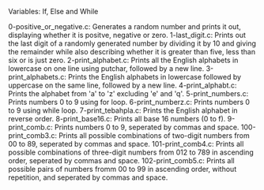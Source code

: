 Variables: If, Else and While

0-positive_or_negative.c: Generates a random number and prints it out, displaying whether it is positve, negative or zero.
1-last_digit.c: Prints out the last digit of a randomly generated number by dividing it by 10 and giving the remainder while also describing whether it is greater than five, less than six or is just zero.
2-print_alphabet.c: Prints all the English alphabets in lowercase on one line using putchar, followed by a new line.
3-print_alphabets.c: Prints the English alphabets in lowercase followed by uppercase on the same line, followed by a new line.
4-print_alphabt.c: Prints the alphabet from 'a' to 'z' excluding 'e' and 'q'.
5-print_numbers.c: Prints numbers 0 to 9 using for loop.
6-print_numberz.c: Prints numbers 0 to 9 using while loop.
7-print_tebahpla.c: Prints the English alphabet in reverse order.
8-print_base16.c: Prints all base 16 numbers (0 to f).
9-print_comb.c: Prints numbers 0 to 9, seperated by commas and space.
100-print_comb3.c: Prints all possible combinations of two-digit numbers from 00 to 89, seperated by commas and space.
101-print_comb4.c: Prints all possible combinations of three-digit numbers from 012 to 789 in ascending order, seperated by commas and space.
102-print_comb5.c: Prints all possible pairs of numbers fromm 00 to 99 in ascending order, without repetition, and seperated by commas and space.